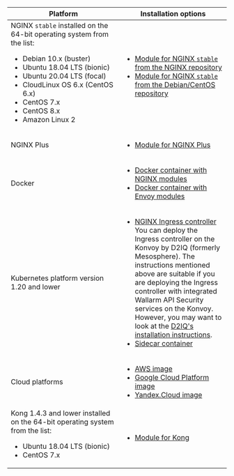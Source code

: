 | Platform                                                                                               | Installation options                  |
| ------------------------------------------------------------------------------------------------------ | ------------------------------------- |
| NGINX `stable` installed on the 64-bit operating system from the list:<ul><li>Debian 10.x (buster)</li><li>Ubuntu 18.04 LTS (bionic)</li><li>Ubuntu 20.04 LTS (focal)</li><li>CloudLinux OS 6.x (CentOS 6.x)</li><li>CentOS 7.x</li><li>CentOS 8.x</li><li>Amazon Linux 2</li></ul> | <ul><li>[Module for NGINX `stable` from the NGINX repository](../waf-installation/nginx/dynamic-module.md)</li><li>[Module for NGINX `stable` from the Debian/CentOS repository](../waf-installation/nginx/dynamic-module-from-distr.md)</li></ul>                                                                                                                                              |
| NGINX Plus                                                                                             | <ul><li>[Module for NGINX Plus](../waf-installation/nginx-plus.md)</li></ul>                                                                                                        |
| Docker                                                                                                 | <ul><li>[Docker container with NGINX modules](../admin-en/installation-docker-en.md)</li><li>[Docker container with Envoy modules](../admin-en/installation-guides/envoy/envoy-docker.md)</li></ul>           |
| Kubernetes platform version 1.20 and lower                                                                              | <ul><li>[NGINX Ingress controller](../admin-en/installation-kubernetes-en.md)<br>You can deploy the Ingress controller on the Konvoy by D2IQ (formerly Mesosphere). The instructions mentioned above are suitable if you are deploying the Ingress controller with integrated Wallarm API Security services on the Konvoy. However, you may want to look at the [D2IQ's installation instructions](https://docs.d2iq.com/ksphere/konvoy/partner-solutions/wallarm/).</li><li>[Sidecar container](../admin-en/installation-guides/kubernetes/wallarm-sidecar-container.md)</li></ul>                                                                                                                                         |
| Cloud platforms                                                                                        | <ul><li>[AWS image](../admin-en/installation-ami-en.md)</li><li>[Google Cloud Platform image](../admin-en/installation-gcp-en.md)</li><li>[Yandex.Cloud image](../admin-en/installation-guides/install-in-yandex-cloud.md)</li></ul>                                                                                                                                              |
| Kong 1.4.3 and lower installed on the 64-bit operating system from the list:<br><ul><li>Ubuntu 18.04 LTS (bionic)</li><li>CentOS 7.x</li></ul>                                            | <ul><li>[Module for Kong](../admin-en/installation-kong-en.md)</li></ul>                                                                                                                                         |
